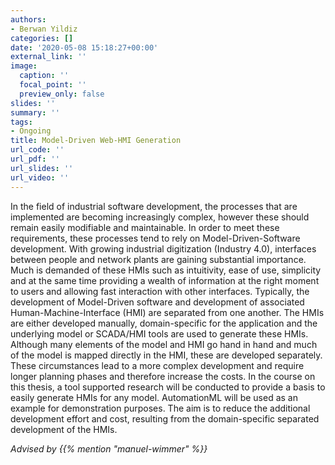 ```yaml
---
authors:
- Berwan Yildiz
categories: []
date: '2020-05-08 15:18:27+00:00'
external_link: ''
image:
  caption: ''
  focal_point: ''
  preview_only: false
slides: ''
summary: ''
tags:
- Ongoing
title: Model-Driven Web-HMI Generation
url_code: ''
url_pdf: ''
url_slides: ''
url_video: ''
---
```


In the field of industrial software development, the processes that are implemented are becoming increasingly complex, however these should remain easily modifiable and maintainable. In order to meet these requirements, these processes tend to rely on Model-Driven-Software development. With growing industrial digitization (Industry 4.0), interfaces between people and network plants are gaining substantial importance. Much is demanded of these HMIs such as intuitivity, ease of use, simplicity and at the same time providing a wealth of information at the right moment to users and allowing fast interaction with other interfaces. Typically, the development of Model-Driven software and development of associated Human-Machine-Interface (HMI) are separated from one another. The HMIs are either developed manually, domain-specific for the application and the underlying model or SCADA/HMI tools are used to generate these HMIs. Although many elements of the model and HMI go hand in hand and much of the model is mapped directly in the HMI, these are developed separately. These circumstances lead to a more complex development and require longer planning phases and therefore increase the costs. In the course on this thesis, a tool supported research will be conducted to provide a basis to easily generate HMIs for any model. AutomationML will be used as an example for demonstration purposes. The aim is to reduce the additional development effort and cost, resulting from the domain-specific separated development of the HMIs.

*Advised by {{% mention "manuel-wimmer" %}}*